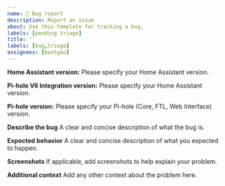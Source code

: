 ```yaml
---
name: 🐞 Bug report
description: Report an issue
about: Use this template for tracking a bug.
labels: [pending triage]
title: ''
labels: [bug,triage]
assignees: [bastgau]
---
```


<!--
Note: The Pi-hole V6 integration is not compatible with versions of Home Assistant prior to 2025.03.
-->

**Home Assistant version:**
Please specify your Home Assistant version.

**Pi-hole V6 Integration version:**
Please specify your Home Assistant version.

**Pi-hole version:**
Please specify your Pi-hole (Core, FTL, Web Interface) version.

**Describe the bug**
A clear and concise description of what the bug is.

**Expected behavior**
A clear and concise description of what you expected to happen.

**Screenshots**
If applicable, add screenshots to help explain your problem.

**Additional context**
Add any other context about the problem here.
